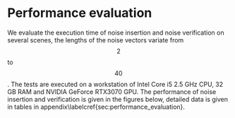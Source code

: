 # Performance evaluation

We evaluate the execution time of noise insertion and noise verification on several scenes, the lengths of the noise vectors variate from $$2$$ to $$40$$. The tests are executed on a workstation of Intel Core i5 2.5 GHz CPU, 32 GB RAM and NVIDIA GeForce RTX3070 GPU. The performance of noise insertion and verification is given in the figures below, detailed data is given in tables in appendix\labelcref{sec:performance_evaluation}.

